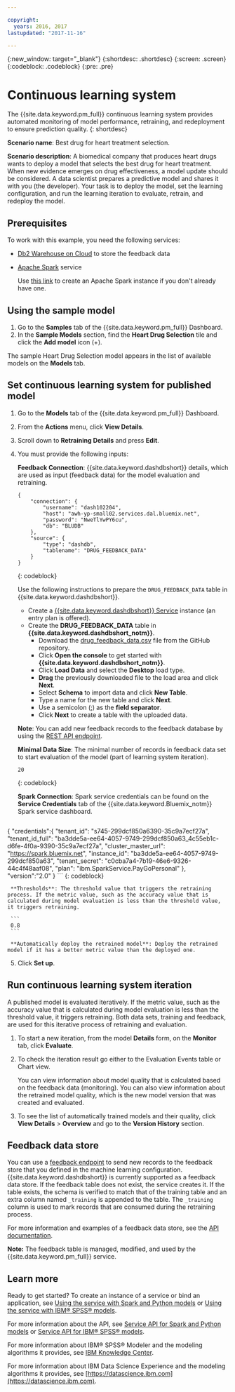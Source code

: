 ```yaml
---

copyright:
  years: 2016, 2017
lastupdated: "2017-11-16"

---
```


{:new_window: target="_blank"}
{:shortdesc: .shortdesc}
{:screen: .screen}
{:codeblock: .codeblock}
{:pre: .pre}

# Continuous learning system

The {{site.data.keyword.pm_full}} continuous learning system provides automated monitoring of model performance, retraining, and redeployment to ensure prediction quality.
{: shortdesc}

**Scenario name**: Best drug for heart treatment selection.

**Scenario description**: A biomedical company that produces heart drugs wants to deploy a model that selects the best drug for heart treatment. When new evidence emerges on drug effectiveness, a model update should be considered. A data scientist prepares a predictive model and shares it with you (the developer). Your task is to deploy the model, set the learning configuration, and run the learning iteration to evaluate, retrain, and redeploy the model.

## Prerequisites

To work with this example, you need the following services:

* [Db2 Warehouse on Cloud](https://console.bluemix.net/catalog/services/db2-warehouse-on-cloud) to store the feedback data
* [Apache Spark](https://console.bluemix.net/catalog/services/apache-spark) service

   Use [this link](https://console.bluemix.net/catalog/services/apache-spark) to create an Apache Spark instance if you don't already have one.

## Using the sample model

1. Go to the **Samples** tab of the {{site.data.keyword.pm_full}}
   Dashboard.
2. In the **Sample Models** section, find the **Heart Drug Selection**
   tile and click the **Add model** icon (+).

The sample Heart Drug Selection model appears in the list of available models on the **Models** tab.


## Set continuous learning system for published model

1.  Go to the **Models** tab of the {{site.data.keyword.pm_full}} Dashboard.
2.  From the **Actions** menu, click **View Details**.
3.  Scroll down to **Retraining Details** and press **Edit**.
4.  You must provide the following inputs:

    **Feedback Connection**: {{site.data.keyword.dashdbshort}} details, which are used as input (feedback data) for the model evaluation and retraining.

    ```
    {
        "connection": {
            "username": "dash102204",
            "host": "awh-yp-small02.services.dal.bluemix.net",
            "password": "NweTlYwPY6cu",
            "db": "BLUDB"
        },
        "source": {
            "type": "dashdb",
            "tablename": "DRUG_FEEDBACK_DATA"
        }
    }
    ```
    {: codeblock}

    Use the following instructions to prepare the  `DRUG_FEEDBACK_DATA` table in {{site.data.keyword.dashdbshort}}.
    
    - Create a [{{site.data.keyword.dashdbshort}} Service](https://console.bluemix.net/catalog/services/db2-warehouse-on-cloud/) instance (an entry plan is offered).
    - Create the **DRUG_FEEDBACK_DATA** table in **{{site.data.keyword.dashdbshort_notm}}**.
      + Download the [drug_feedback_data.csv](https://raw.githubusercontent.com/pmservice/wml-sample-models/master/spark/drug-selection/data/drug_feedback_data.csv) file from the GitHub repository.
      + Click **Open the console** to get started with **{{site.data.keyword.dashdbshort_notm}}**.
      + Click **Load Data** and select the **Desktop** load type.
      + **Drag** the previously downloaded file to the load area and click **Next**.
      + Select **Schema** to import data and click **New Table**.
      + Type a name for the new table and click **Next**.
      + Use a semicolon (;) as the **field separator**.
      + Click **Next** to create a table with the uploaded data.

     **Note**: You can add new feedback records to the feedback database by using the [REST API endpoint](http://watson-ml-api.mybluemix.net/#!/Published32Models/post_v3_wml_instances_instance_id_published_models_published_model_id_feedback).

     **Minimal Data Size**: The minimal number of records in feedback data set to start evaluation of the model (part of learning system iteration).

     ```
     20
     ```
     {: codeblock}

     **Spark Connection**: Spark service credentials can be found on the **Service Credentials** tab of the {{site.data.keyword.Bluemix_notm}} Spark service dashboard.

     ```
{
    "credentials":{
      "tenant_id": "s745-299dcf850a6390-35c9a7ecf27a",
      "tenant_id_full": "ba3dde5a-ee64-4057-9749-299dcf850a63_4c55eb1c-d6fe-4f0a-9390-35c9a7ecf27a",
      "cluster_master_url": "https://spark.bluemix.net",
      "instance_id": "ba3dde5a-ee64-4057-9749-299dcf850a63",
      "tenant_secret": "c0cba7a4-7b19-46e6-9326-44c4f48aaf08",
      "plan": "ibm.SparkService.PayGoPersonal"
    },
    "version":"2.0"
}
     ```
     {: codeblock}

     **Thresholds**: The threshold value that triggers the retraining process. If the metric value, such as the accuracy value that is calculated during model evaluation is less than the threshold value, it triggers retraining.

     ```
     0.8
     ```

     **Automatically deploy the retrained model**: Deploy the retrained model if it has a better metric value than the deployed one.

5.  Click **Set up**.

## Run continuous learning system iteration

A published model is evaluated iteratively. If the metric value, such as the accuracy value that is calculated during model evaluation is less than the threshold value, it triggers retraining. Both data sets, training and feedback, are used for this iterative process of retraining and evaluation.

1. To start a new iteration, from the model **Details** form, on the **Monitor** tab, click **Evaluate**.
3. To check the iteration result go either to the Evaluation Events table or Chart view. 

   You can view information about model quality that is calculated based on the feedback data (monitoring). You can also view information about the retrained model quality, which is the new model version that was created and evaluated.

4. To see the list of automatically trained models and their quality, click **View Details** > **Overview** and go to the **Version History** section.

## Feedback data store

You can use a [feedback endpoint](http://watson-ml-api.mybluemix.net/#!/Published32Models/post_v3_wml_instances_instance_id_published_models_published_model_id_feedback) to send new records to the feedback store that you defined in the machine learning configuration. {{site.data.keyword.dashdbshort}} is currently supported as a feedback data store. If the feedback table does not exist, the service creates it. If the table exists, the schema is verified to match that of the training table and an extra column named `_training` is appended to the table. The `_training` column is used to mark records that are consumed during the retraining process.

For more information and examples of a feedback data store, see the [API documentation](pm_service_api_spark_learning_system.html).

**Note:** The feedback table is managed, modified, and used by the {{site.data.keyword.pm_full}} service.

## Learn more

Ready to get started? To create an instance of a service or bind
an application, see [Using the service with Spark and Python models](using_pm_service_dsx.html) or
[Using the service with IBM® SPSS® models](using_pm_service.html).

For more information about the API, see [Service API for Spark and Python models](pm_service_api_spark.html) or [Service
API for IBM® SPSS® models](pm_service_api_spss.html).

For more information about IBM® SPSS® Modeler and the modeling algorithms it
provides, see [IBM Knowledge Center](https://www.ibm.com/support/knowledgecenter/SS3RA7).

For more information about IBM Data Science Experience and the modeling
algorithms it provides, see [https://datascience.ibm.com](https://datascience.ibm.com).
